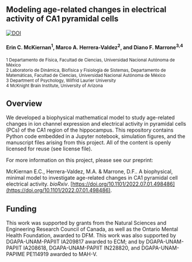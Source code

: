 
## Modeling age-related changes in electrical activity of CA1 pyramidal cells

[![DOI](https://zenodo.org/badge/DOI/10.5281/zenodo.6788229.svg)](https://zenodo.org/doi/10.5281/zenodo.6788229)


#### Erin C. McKiernan<sup>1</sup>, Marco A. Herrera-Valdez<sup>2</sup>, and Diano F. Marrone<sup>3,4</sup>


<sup>1 Departamento de Física, Facultad de Ciencias, Universidad Nacional Autónoma de México</sup><br/>
<sup>2 Laboratorio de Dinámica, Biofísica y Fisiología de Sistemas, Departamento de Matemáticas, Facultad de Ciencias, Universidad Nacional Autónoma de México</sup><br/>
<sup>3 Department of Psychology, Wilfrid Laurier University</sup> <br/>
<sup>4 McKnight Brain Institute, University of Arizona</sup> <br/>


## Overview

We developed a biophysical mathematical model to study age-related changes in ion channel expression and electrical activity in pyramidal cells (PCs) of the CA1 region of the hippocampus. This repository contains Python code embedded in a Jupyter notebook, simulation figures, and the manuscript files arising from this project. All of the content is openly licensed for reuse (see license file). 

For more information on this project, please see our preprint:

McKiernan E.C., Herrera-Valdez, M.A. & Marrone, D.F.. A biophysical, minimal model to investigate age-related changes in CA1 pyramidal cell electrical activity. *bioRxiv*. [https://doi.org/10.1101/2022.07.01.498486](https://doi.org/10.1101/2022.07.01.498486).


## Funding 

This work was supported by grants from the Natural Sciences and Engineering Research Council of Canada, as well as the Ontario Mental Health Foundation, awarded to DFM. This work was also supported by DGAPA-UNAM-PAPIIT IA209817 awarded to ECM; and by DGAPA-UNAM-PAPIIT IA208618, DGAPA-UNAM-PAPIIT IN228820, and DGAPA-UNAM-PAPIME PE114919 awarded to MAH-V.


